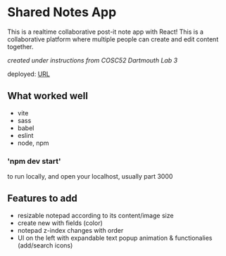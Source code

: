 # Shared Notes App
This is a realtime collaborative post-it note app with React!
This is a collaborative platform where multiple people can create and edit content together. 

*created under instructions from COSC52 Dartmouth Lab 3*

deployed:
[URL](https://shared-sticky-notes.onrender.com)

## What worked well

- vite
- sass
- babel
- eslint
- node, npm

### 'npm dev start'

to run locally, and open your localhost, usually part 3000

## Features to add

- resizable notepad according to its content/image size
- create new with fields (color)
- notepad z-index changes with order
- UI on the left with expandable text popup animation & functionalies (add/search icons)
